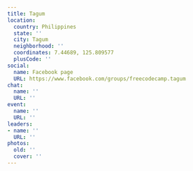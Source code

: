 ```yaml
---
title: Tagum
location:
  country: Philippines
  state: ''
  city: Tagum
  neighborhood: ''
  coordinates: 7.44689, 125.809577
  plusCode: ''
social:
  name: Facebook page
  URL: https://www.facebook.com/groups/freecodecamp.tagum
chat:
  name: ''
  URL: ''
event:
  name: ''
  URL: ''
leaders:
- name: ''
  URL: ''
photos:
  old: ''
  cover: ''
---
```

